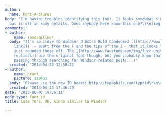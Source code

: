 ```yaml
---
author:
  name: Font-A-Saurus
body: "I'm having troubles identifying this font. It looks somewhat similar to Windsor,
  but is off in many details. Does anybody here know this one?\r\n[img:sites/default/files/old-images/e601dfb28ad912743c218ad95e106b56_6275.89919.png]"
comments:
- author:
    name: jamesmillner
  body: "It's so close to Windsor D Extra Bold Condensed ([[http://www.myfonts.com/fonts/urw/windsor/d-extra-bold-condensed/specs.html|myfonts
    link]])  - apart from the F and the tips of the Z - that it looks like someone
    just rounded those off. The [[http://www.faustone.com/img/fuzz_unit_intro.jpg|new
    replicas]] use the original font though, but you probably know that... :)\r\n\r\n(Just
    passing through searching for Windsor-related posts...)"
  created: '2014-04-23 12:58:21'
- author:
    name: hrant
    picture: 110403
  body: "Please use the new ID board: http://typophile.com/typeid\r\n\r\nhhp\r\n"
  created: '2014-04-23 17:46:39'
date: '2013-06-03 19:26:11'
node_type: font_id
title: Late 70's, UK, kinda similar to Windsor

---
```

